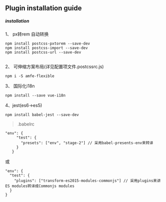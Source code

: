 ## Plugin installation guide
##### installation
 1、 px转rem 自动转换
 
```
npm install postcss-pxtorem --save-dev
npm install postcss-import --save-dev
npm install postcss-url --save-dev
    
```

2、 可伸缩方案布局(详见配置项文件.postcssrc.js)

```npm i -S amfe-flexible```

3、 国际化i18n

```npm install --save vue-i18n```

4、jest(es6->es5)

```
npm install babel-jest --save-dev
```
> .babelrc 
```
"env": {
     "test": {
       "presets": ["env", "stage-2"] // 采用babel-presents-env来转译
     }
   }
```
或
```
"env": {
  "test": {
    "plugins": ["transform-es2015-modules-commonjs"] // 采用plugins来讲ES modules转译成Commonjs modules
  }
}
```

